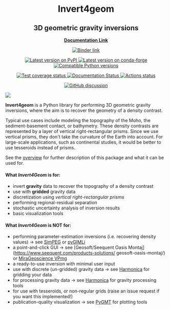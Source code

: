 <h1 align="center">Invert4geom</h1>
<h2 align="center">3D geometric gravity inversions
</h2>

<p align="center">
<a href="https://invert4geom.readthedocs.io"><strong>Documentation Link</strong></a>
</p>

<!-- SPHINX-START1 -->

<p align="center">
<a href="https://mybinder.org/v2/gh/mdtanker/invert4geom/main">
 <img src="https://mybinder.org/badge_logo.svg" alt="Binder link"></a>
 </p>

<p align="center">
<a href=https://pypi.org/project/invert4geom/>
<img src=https://img.shields.io/pypi/v/invert4geom
alt="Latest version on PyPI"
/>
</a>
<a href=https://github.com/conda-forge/invert4geom-feedstock>
<img src=https://img.shields.io/conda/vn/conda-forge/invert4geom
alt="Latest version on conda-forge"
/>
</a>
<a href=https://pypi.org/project/invert4geom/>
<img src=https://img.shields.io/pypi/pyversions/invert4geom
alt="Compatible Python versions"
/>

<p align="center">
<a href=https://app.codecov.io/github/mdtanker/invert4geom>
<img src=https://codecov.io/github/mdtanker/invert4geom/badge.svg?
alt="Test coverage status"
/>
</a>
<a href=https://invert4geom.readthedocs.io/en/latest/?badge=latest>
<img src=https://readthedocs.org/projects/invert4geom/badge/?version=latest&style=flat-square
alt='Documentation Status'
/>
<a href=https://github.com/mdtanker/invert4geom/actions>
<img src=https://github.com/mdtanker/invert4geom/workflows/CI/badge.svg
alt="Actions status"
/>
<p align="center">
<a href=https://github.com/mdtanker/invert4geom/discussions>
<img src=https://img.shields.io/static/v1?label=Discussions&message=Ask&color=blue&logo=github
alt="GitHub discussion"
/>
<!-- </a>
<a href="https://zenodo.org/badge/latestdoi/475677039">
<img src="https://zenodo.org/badge/475677039.svg?style=flat-square"
alt="Zenodo DOI"
/> -->
</a>
 </p>

<!-- <p align="center">
<img src="docs/figures/cover_fig.png"/>
</p> -->

<!-- SPHINX-END1 -->

![](docs/figures/cover_fig.png)

<!-- <p align="center">
<img src="docs/figures/cover_fig.png" width="400"/>
</p> -->

<!-- SPHINX-START2 -->

**Invert4geom** is a Python library for performing 3D geometric gravity inversions, where the aim is to recover the geometry of a density contrast.

Typical use cases include modeling the topography of the Moho, the sediment-basement contact, or bathymetry.
These density contrasts are represented by a layer of vertical right-rectangular prisms.
Since we use vertical prisms, they don't take the curvature of the Earth into account.
For large-scale applications, such as continental studies, it would be better to use tesseroids instead of prisms.

See the [overview](overview.md) for further description of this package and what it can be used for.

#### What _Invert4Geom_ is for:

- invert **gravity** data to recover the topography of a density contrast
- use with **gridded** gravity data
- discretization using _vertical right-rectangular prisms_
- performing regional-residual separation
- stochastic uncertainty analysis of inversion results
- basic visualization tools

#### What _Invert4Geom_ is **NOT** for:

- performing parameter-estimation inversions (i.e. recovering density values) -> see [SimPEG](https://simpeg.xyz/) or [pyGIMLi](https://www.pygimli.org/index.html)
- a point-and-click GUI -> see [Geosoft/Seequent Oasis Montaj](https://www.seequent.com/products-solutions/ geosoft-oasis-montaj/) or [MiraGeoscience VPmg](https://www.mirageoscience.com/mining-industry-software/geoscience-analyst-pro-geophysics/)
- a ready-to-use inversion with minimal user input
- use with discrete (un-gridded) gravity data -> see [Harmonica](https://www.fatiando.org/harmonica/latest/index.html) for gridding your data
- for processing gravity data -> see [Harmonica](https://www.fatiando.org/harmonica/latest/index.html) for gravity processing tools
- for use with tesseroids, or non-regular grids (raise an issue request if you want this implemented!)
- publication-quality visualization -> see [PyGMT](https://www.pygmt.org/dev/index.html) for plotting tools

<!-- prettier-ignore-start -->
[actions-badge]:            https://github.com/mdtanker/invert4geom/workflows/CI/badge.svg
[actions-link]:             https://github.com/mdtanker/invert4geom/actions
[conda-badge]:              https://img.shields.io/conda/vn/conda-forge/invert4geom
[conda-link]:               https://github.com/conda-forge/invert4geom-feedstock
[codecov-badge]:            https://codecov.io/github/mdtanker/invert4geom/badge.svg?
[codecov-link]:             https://app.codecov.io/github/mdtanker/invert4geom
[github-discussions-badge]: https://img.shields.io/static/v1?label=Discussions&message=Ask&color=blue&logo=github
[github-discussions-link]:  https://github.com/mdtanker/invert4geom/discussions
[pypi-link]:                https://pypi.org/project/invert4geom/
[pypi-platforms]:           https://img.shields.io/pypi/pyversions/invert4geom
[pypi-version]:             https://img.shields.io/pypi/v/invert4geom
[rtd-badge]:                https://readthedocs.org/projects/invert4geom/badge/?version=latest
[rtd-link]:                 https://invert4geom.readthedocs.io/en/latest/?badge=latest

<!-- prettier-ignore-end -->

<!-- SPHINX-END2 -->
